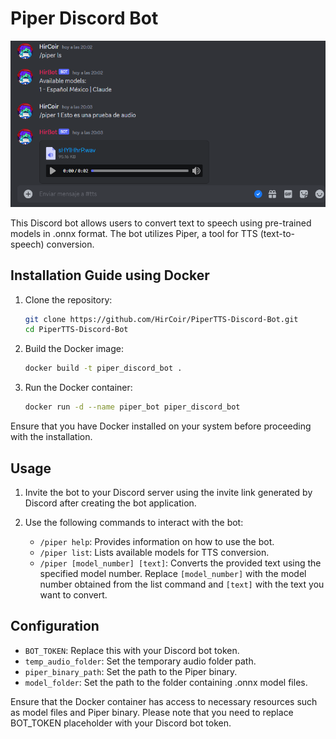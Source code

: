 # Piper Discord Bot
![Piper TTS](piper.png)

This Discord bot allows users to convert text to speech using pre-trained models in .onnx format. The bot utilizes Piper, a tool for TTS (text-to-speech) conversion.

## Installation Guide using Docker

1. Clone the repository:
    ```bash
    git clone https://github.com/HirCoir/PiperTTS-Discord-Bot.git
    cd PiperTTS-Discord-Bot
    ```

2. Build the Docker image:
    ```bash
    docker build -t piper_discord_bot .
    ```

3. Run the Docker container:
    ```bash
    docker run -d --name piper_bot piper_discord_bot
    ```

Ensure that you have Docker installed on your system before proceeding with the installation.

## Usage

1. Invite the bot to your Discord server using the invite link generated by Discord after creating the bot application.

2. Use the following commands to interact with the bot:
    - `/piper help`: Provides information on how to use the bot.
    - `/piper list`: Lists available models for TTS conversion.
    - `/piper [model_number] [text]`: Converts the provided text using the specified model number. Replace `[model_number]` with the model number obtained from the list command and `[text]` with the text you want to convert.

## Configuration

- `BOT_TOKEN`: Replace this with your Discord bot token.
- `temp_audio_folder`: Set the temporary audio folder path.
- `piper_binary_path`: Set the path to the Piper binary.
- `model_folder`: Set the path to the folder containing .onnx model files.

Ensure that the Docker container has access to necessary resources such as model files and Piper binary.
Please note that you need to replace BOT_TOKEN placeholder with your Discord bot token.

